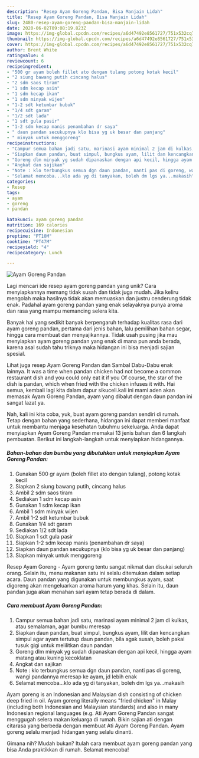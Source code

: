 ```yaml
---
description: "Resep Ayam Goreng Pandan, Bisa Manjain Lidah"
title: "Resep Ayam Goreng Pandan, Bisa Manjain Lidah"
slug: 2480-resep-ayam-goreng-pandan-bisa-manjain-lidah
date: 2020-06-02T09:08:19.823Z
image: https://img-global.cpcdn.com/recipes/a6d47492e8561727/751x532cq70/ayam-goreng-pandan-foto-resep-utama.jpg
thumbnail: https://img-global.cpcdn.com/recipes/a6d47492e8561727/751x532cq70/ayam-goreng-pandan-foto-resep-utama.jpg
cover: https://img-global.cpcdn.com/recipes/a6d47492e8561727/751x532cq70/ayam-goreng-pandan-foto-resep-utama.jpg
author: Brent White
ratingvalue: 4
reviewcount: 6
recipeingredient:
- "500 gr ayam boleh fillet ato dengan tulang potong kotak kecil"
- "2 siung bawang putih cincang halus"
- "2 sdm saos tiram"
- "1 sdm kecap asin"
- "1 sdm kecap ikan"
- "1 sdm minyak wijen"
- "1-2 sdt ketumbar bubuk"
- "1/4 sdt garam"
- "1/2 sdt lada"
- "1 sdt gula pasir"
- "1-2 sdm kecap manis penambahan dr saya"
- " daun pandan secukupnya klo bisa yg uk besar dan panjang"
- " minyak untuk menggoreng"
recipeinstructions:
- "Campur semua bahan jadi satu, marinasi ayam minimal 2 jam di kulkas, atau semalaman, agar bumbu meresap"
- "Siapkan daun pandan, buat simpul, bungkus ayam, lilit dan kencangkan simpul agar ayam tertutup daun pandan, bila agak susah, boleh pakai tusuk gigi untuk melilitkan daun pandan"
- "Goreng dlm minyak yg sudah dipanaskan dengan api kecil, hingga ayam matang atau kuning kecoklatan"
- "Angkat dan sajikan"
- "Note : klo terbungkus semua dgn daun pandan, nanti pas di goreng, wangi pandannya meresap ke ayam, jd lebih enak"
- "Selamat mencoba...klo ada yg di tanyakan, boleh dm lgs ya...makasih"
categories:
- Resep
tags:
- ayam
- goreng
- pandan

katakunci: ayam goreng pandan 
nutrition: 169 calories
recipecuisine: Indonesian
preptime: "PT10M"
cooktime: "PT47M"
recipeyield: "4"
recipecategory: Lunch

---
```



![Ayam Goreng Pandan](https://img-global.cpcdn.com/recipes/a6d47492e8561727/751x532cq70/ayam-goreng-pandan-foto-resep-utama.jpg)

Lagi mencari ide resep ayam goreng pandan yang unik? Cara menyiapkannya memang tidak susah dan tidak juga mudah. Jika keliru mengolah maka hasilnya tidak akan memuaskan dan justru cenderung tidak enak. Padahal ayam goreng pandan yang enak selayaknya punya aroma dan rasa yang mampu memancing selera kita.

Banyak hal yang sedikit banyak berpengaruh terhadap kualitas rasa dari ayam goreng pandan, pertama dari jenis bahan, lalu pemilihan bahan segar, hingga cara membuat dan menyajikannya. Tidak usah pusing jika mau menyiapkan ayam goreng pandan yang enak di mana pun anda berada, karena asal sudah tahu triknya maka hidangan ini bisa menjadi sajian spesial.

Lihat juga resep Ayam Goreng Pandan dan Sambal Dabu-Dabu enak lainnya. It was a time when pandan chicken had not become a common restaurant dish and you could only eat it if you Of course, the star of the dish is pandan, which when fried with the chicken infuses it with. Hai semua, kembali lagi kita dalam dapur sikuceli.kali ini mami aden akan memasak Ayam Goreng Pandan, ayam yang dibalut dengan daun pandan ini sangat lazat ya.


Nah, kali ini kita coba, yuk, buat ayam goreng pandan sendiri di rumah. Tetap dengan bahan yang sederhana, hidangan ini dapat memberi manfaat untuk membantu menjaga kesehatan tubuhmu sekeluarga. Anda dapat menyiapkan Ayam Goreng Pandan memakai 13 jenis bahan dan 6 langkah pembuatan. Berikut ini langkah-langkah untuk menyiapkan hidangannya.

<!--inarticleads1-->

##### Bahan-bahan dan bumbu yang dibutuhkan untuk menyiapkan Ayam Goreng Pandan:

1. Gunakan 500 gr ayam (boleh fillet ato dengan tulang), potong kotak kecil
1. Siapkan 2 siung bawang putih, cincang halus
1. Ambil 2 sdm saos tiram
1. Sediakan 1 sdm kecap asin
1. Gunakan 1 sdm kecap ikan
1. Ambil 1 sdm minyak wijen
1. Ambil 1-2 sdt ketumbar bubuk
1. Gunakan 1/4 sdt garam
1. Sediakan 1/2 sdt lada
1. Siapkan 1 sdt gula pasir
1. Siapkan 1-2 sdm kecap manis (penambahan dr saya)
1. Siapkan  daun pandan secukupnya (klo bisa yg uk besar dan panjang)
1. Siapkan  minyak untuk menggoreng


Resep Ayam Goreng - Ayam goreng tentu sangat nikmat dan disukai seluruh orang. Selain itu, menu makanan satu ini selalu ditemukan dalam setiap acara. Daun pandan yang digunakan untuk membungkus ayam, saat digoreng akan mengeluarkan aroma harum yang khas. Selain itu, daun pandan juga akan menahan sari ayam tetap berada di dalam. 

<!--inarticleads2-->

##### Cara membuat Ayam Goreng Pandan:

1. Campur semua bahan jadi satu, marinasi ayam minimal 2 jam di kulkas, atau semalaman, agar bumbu meresap
1. Siapkan daun pandan, buat simpul, bungkus ayam, lilit dan kencangkan simpul agar ayam tertutup daun pandan, bila agak susah, boleh pakai tusuk gigi untuk melilitkan daun pandan
1. Goreng dlm minyak yg sudah dipanaskan dengan api kecil, hingga ayam matang atau kuning kecoklatan
1. Angkat dan sajikan
1. Note : klo terbungkus semua dgn daun pandan, nanti pas di goreng, wangi pandannya meresap ke ayam, jd lebih enak
1. Selamat mencoba...klo ada yg di tanyakan, boleh dm lgs ya...makasih


Ayam goreng is an Indonesian and Malaysian dish consisting of chicken deep fried in oil. Ayam goreng literally means &#34;fried chicken&#34; in Malay (including both Indonesian and Malaysian standards) and also in many Indonesian regional languages (e.g. Ati Ayam Goreng Pandan sangat menggugah selera makan keluarga di rumah. Bikin sajian ati dengan citarasa yang berbeda dengan membuat Ati Ayam Goreng Pandan. Ayam goreng selalu menjadi hidangan yang selalu dinanti. 

Gimana nih? Mudah bukan? Itulah cara membuat ayam goreng pandan yang bisa Anda praktikkan di rumah. Selamat mencoba!
